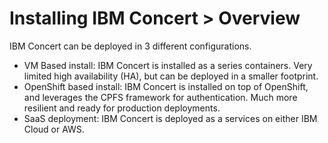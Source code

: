 # Installing IBM Concert > Overview

IBM Concert can be deployed in 3 different configurations.

- VM Based install: IBM Concert is installed as a series containers. Very limited high availability (HA), but can be deployed in a smaller footprint.
- OpenShift based install: IBM Concert is installed on top of OpenShift, and leverages the CPFS framework for authentication.  Much more resilient and ready for production deployments.
- SaaS deployment: IBM Concert is deployed as a services on either IBM Cloud or AWS.
